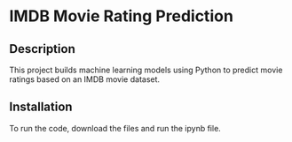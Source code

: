 # IMDB Movie Rating Prediction

## Description
This project builds machine learning models using Python to predict movie ratings based on an IMDB movie dataset. 

## Installation
To run the code, download the files and run the ipynb file.
